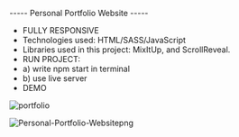 ----- Personal Portfolio Website -----
- FULLY RESPONSIVE
- Technologies used: HTML/SASS/JavaScript
- Libraries used in this project: MixItUp, and ScrollReveal.
- RUN PROJECT:
- a) write npm start in terminal
- b) use live server
- DEMO

![portfolio](https://user-images.githubusercontent.com/79769638/162846229-902c26b7-c194-487d-9ee1-7581fd438755.gif)

![Personal-Portfolio-Websitepng](https://user-images.githubusercontent.com/79769638/162843478-3852b732-0ca1-4f33-9a94-2e3d837e7877.png)
